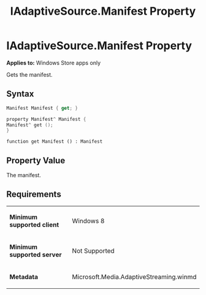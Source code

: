 ﻿---
title: IAdaptiveSource.Manifest Property
TOCTitle: Manifest Property
ms:assetid: 2e8c0b2b-8909-4ff3-8a33-bc4e179c6d6e
ms:mtpsurl: https://msdn.microsoft.com/en-us/library/JJ822709(v=VS.90)
ms:contentKeyID: 50079464
ms.date: 11/19/2012
mtps_version: v=VS.90
dev_langs:
- csharp
- c++
- jscript
---

# IAdaptiveSource.Manifest Property

**Applies to:** Windows Store apps only

Gets the manifest.

## Syntax

``` csharp
Manifest Manifest { get; }
```

``` c++
property Manifest^ Manifest {
Manifest^ get ();
}
```

``` jscript
function get Manifest () : Manifest
```

## Property Value

The manifest.

## Requirements

<table>
<colgroup>
<col style="width: 50%" />
<col style="width: 50%" />
</colgroup>
<tbody>
<tr class="odd">
<td><p><strong>Minimum supported client</strong></p></td>
<td><p>Windows 8</p></td>
</tr>
<tr class="even">
<td><p><strong>Minimum supported server</strong></p></td>
<td><p>Not Supported</p></td>
</tr>
<tr class="odd">
<td><p><strong>Metadata</strong></p></td>
<td><p>Microsoft.Media.AdaptiveStreaming.winmd</p></td>
</tr>
</tbody>
</table>


